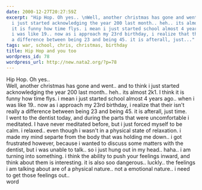```yaml
---
date: 2000-12-27T20:27:59Z
excerpt: "Hip Hop. Oh yes.. \nWell, another christmas has gone and went.. and to think
  i just started acknowledging the year 200 last month.. heh.. its almost 2k1. I think
  it is funny how time flys. i mean i just started school almost 4 years ago.. when
  i was like 19.. now as i approach my 23rd birthday, i realize that their isn't really
  a difference between being 23 and being 45. it is afterall, just..."
tags: war, school, chris, christmas, birthday
title: Hip Hop and you too
wordpress_id: 78
wordpress_url: http://new.nata2.org/?p=78
---
```


Hip Hop. Oh yes.. <br>
Well, another christmas has gone and went.. and to think i just started acknowledging the year 200 last month.. heh.. its almost 2k1. I think it is funny how time flys. i mean i just started school almost 4 years ago.. when i was like 19.. now as i approach my 23rd birthday, i realize that their isn't really a difference between being 23 and being 45. it is afterall, just time. <br>
I went to the dentist today, and during the parts that were uncomfortable i meditated. I have never meditated before, but i just forced myself to be calm. i relaxed.. even though i wasn't in a physical state of relaxation. i made my mind separte from the body that was holding me down.. i got frustrated however, because i wanted to discuss some matters with the dentist, but i was unable to talk.. so i just hung out in my head.. haha.. i am turning into something. i think the ability to push your feelings inward, and think about them is interesting. it is also soo dangerous.. luckly.. the feelings i am talking about are of a physical nature.. not a emotional nature.. i need to get those feelings out..<br>
word
